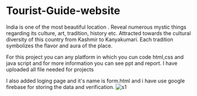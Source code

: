 # Tourist-Guide-website
India is one of the most beautiful location . Reveal numerous mystic things regarding its culture, art, tradition, history etc. Attracted towards the cultural diversity of this country from Kashmir to Kanyakumari. Each tradition symbolizes the flavor and aura of the place.


For this project you can any platform in which you cun code html,css and java script and for more information you can see ppt and report.
I have uploaded all file needed for projects

I also added loging page and it's name is form.html and i have use google firebase for storing the data and verification.
![s1](https://user-images.githubusercontent.com/109826201/209278977-d0eba469-fb1d-494b-a2da-632d1b1b5b32.jpg)
